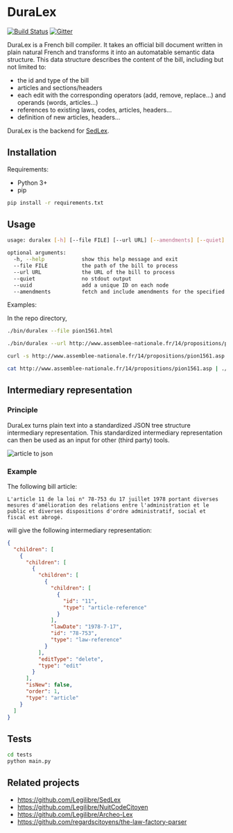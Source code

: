 # DuraLex

[![Build Status](https://img.shields.io/travis/Legilibre/DuraLex.svg)](https://travis-ci.org/Legilibre/DuraLex)
[![Gitter](https://img.shields.io/gitter/room/nwjs/nw.js.svg)](https://gitter.im/Legilibre/DuraLex)

DuraLex is a French bill compiler. It takes an official bill document written in plain natural French and transforms
it into an automatable semantic data structure. This data structure describes the content of the bill, including but
not limited to:

* the id and type of the bill
* articles and sections/headers
* each edit with the corresponding operators (add, remove, replace...) and operands (words, articles...)
* references to existing laws, codes, articles, headers...
* definition of new articles, headers...

DuraLex is the backend for [SedLex](https://github.com/Legilibre/SedLex).

## Installation

Requirements:

* Python 3+
* pip

```bash
pip install -r requirements.txt
```

## Usage

```bash
usage: duralex [-h] [--file FILE] [--url URL] [--amendments] [--quiet] [--uuid]

optional arguments:
  -h, --help            show this help message and exit
  --file FILE           the path of the bill to process
  --url URL             the URL of the bill to process
  --quiet               no stdout output
  --uuid                add a unique ID on each node
  --amendments          fetch and include amendments for the specified bill
```

Examples:

In the repo directory,

```bash
./bin/duralex --file pion1561.html
```
```bash
./bin/duralex --url http://www.assemblee-nationale.fr/14/propositions/pion1561.asp
```
```bash
curl -s http://www.assemblee-nationale.fr/14/propositions/pion1561.asp | ./bin/duralex
```
```bash
cat http://www.assemblee-nationale.fr/14/propositions/pion1561.asp | ./bin/duralex
```

## Intermediary representation

### Principle

DuraLex turns plain text into a standardized JSON tree structure intermediary representation.
This standardized intermediary representation can then be used as an input for other (third party) tools.

![article to json](article_to_json.jpg)

### Example

The following bill article:

```
L'article 11 de la loi n° 78-753 du 17 juillet 1978 portant diverses mesures d'amélioration des relations entre l'administration et le public et diverses dispositions d'ordre administratif, social et fiscal est abrogé.
```

will give the following intermediary representation:

```json
{
  "children": [
    {
      "children": [
        {
          "children": [
            {
              "children": [
                {
                  "id": "11",
                  "type": "article-reference"
                }
              ],
              "lawDate": "1978-7-17",
              "id": "78-753",
              "type": "law-reference"
            }
          ],
          "editType": "delete",
          "type": "edit"
        }
      ],
      "isNew": false,
      "order": 1,
      "type": "article"
    }
  ]
}
```

## Tests

```bash
cd tests
python main.py
```

## Related projects

* https://github.com/Legilibre/SedLex
* https://github.com/Legilibre/NuitCodeCitoyen
* https://github.com/Legilibre/Archeo-Lex
* https://github.com/regardscitoyens/the-law-factory-parser
